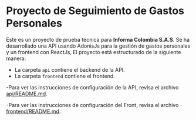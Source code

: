 # Proyecto de Seguimiento de Gastos Personales

Este es un proyecto de prueba técnica para **Informa Colombia S.A.S**. Se ha desarrollado una API usando AdonisJs para la gestión de gastos personales y un frontend con ReactJs, El proyecto está estructurado de la siguiente manera:

- La carpeta `api` contiene el backend de la API.
- La carpeta `frontend` contiene el frontend.

-Para ver las instrucciones de configuración de la API, revisa el archivo [api/README.md](https://github.com/pablomadariaga/informacolombia/tree/main/api#readme).

-Para ver las instrucciones de configuración del Front, revisa el archivo [frontend/README.md](https://github.com/pablomadariaga/informacolombia/tree/main/frontend#readme).